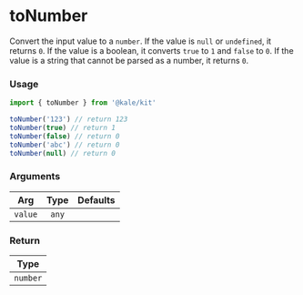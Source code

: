 # toNumber

Convert the input value to a `number`. If the value is `null` or `undefined`, it returns `0`. If the value is a boolean, it converts `true` to `1` and `false` to `0`. If the value is a string that cannot be parsed as a number, it returns `0`.

### Usage

```ts
import { toNumber } from '@kale/kit'

toNumber('123') // return 123
toNumber(true) // return 1
toNumber(false) // return 0
toNumber('abc') // return 0
toNumber(null) // return 0
```

### Arguments

| Arg     | Type  | Defaults |
| ------- | :---: | -------: |
| `value` | `any` |          |

### Return

|   Type   |
| :------: |
| `number` |
